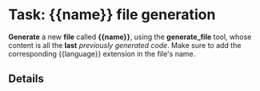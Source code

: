 # Task: {{name}} file generation
 
**Generate** a new **file** called **{{name}}**, using the **generate_file** tool, whose content is all the **last** *previously generated code*. Make sure to add the corresponding {{language}} extension in the file's name. 

## Details